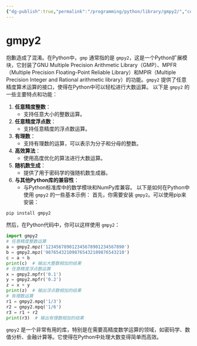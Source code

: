 ```yaml
---
{"dg-publish":true,"permalink":"/programming/python/library/gmpy2/","contentClasses":".content svg {width: 100%; height: auto;}"}
---
```



# gmpy2

抱歉造成了混淆。在Python中，`gmp` 通常指的是 `gmpy2`，这是一个Python扩展模块，它封装了GNU Multiple Precision Arithmetic Library（GMP）、MPFR（Multiple Precision Floating-Point Reliable Library）和MPIR（Multiple Precision Integer and Rational arithmetic library）的功能。`gmpy2` 提供了任意精度算术运算的接口，使得在Python中可以轻松进行大数运算。 以下是 `gmpy2` 的一些主要特点和功能：

1. **任意精度整数**：
   * 支持任意大小的整数运算。
2. **任意精度浮点数**：
   * 支持任意精度的浮点数运算。
3. **有理数**：
   * 支持有理数的运算，可以表示为分子和分母的整数。
4. **高效算法**：
   * 使用高度优化的算法进行大数运算。
5. **随机数生成**：
   * 提供了用于密码学的强随机数生成器。
6. **与其他Python库的兼容性**：
   * 与Python标准库中的数学模块和NumPy库兼容。 以下是如何在Python中使用 `gmpy2` 的一些基本示例： 首先，你需要安装 `gmpy2`。可以使用pip来安装：

```bash
pip install gmpy2
```

然后，在Python代码中，你可以这样使用 `gmpy2`：

```python
import gmpy2
# 任意精度整数运算
a = gmpy2.mpz('123456789012345678901234567890')
b = gmpy2.mpz('987654321098765432109876543210')
c = a + b
print(c)  # 输出大整数相加的结果
# 任意精度浮点数运算
x = gmpy2.mpfr('0.1')
y = gmpy2.mpfr('0.2')
z = x + y
print(z)  # 输出浮点数相加的结果
# 有理数运算
r1 = gmpy2.mpq('1/3')
r2 = gmpy2.mpq('1/6')
r3 = r1 + r2
print(r3)  # 输出有理数相加的结果
```

`gmpy2` 是一个非常有用的库，特别是在需要高精度数学运算的领域，如密码学、数值分析、金融计算等。它使得在Python中处理大数变得简单而高效。